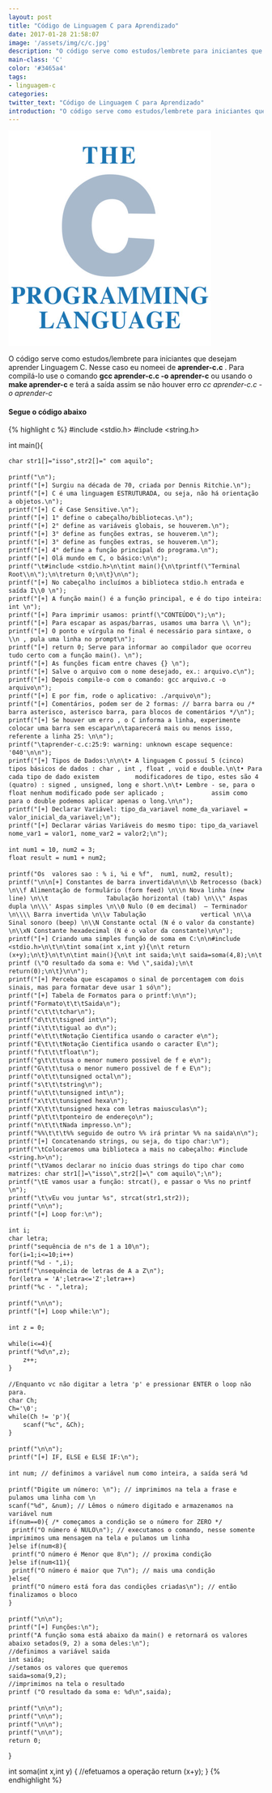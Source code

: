 ```yaml
---
layout: post
title: "Código de Linguagem C para Aprendizado"
date: 2017-01-28 21:58:07
image: '/assets/img/c/c.jpg'
description: "O código serve como estudos/lembrete para iniciantes que desejam aprender Linguagem C."
main-class: 'C'
color: '#3465a4'
tags:
- linguagem-c
categories:
twitter_text: "Código de Linguagem C para Aprendizado"
introduction: "O código serve como estudos/lembrete para iniciantes que desejam aprender Linguagem C."
---
```


![Linguagem C para Aprendizado](/assets/img/c/c.jpg)

O código serve como estudos/lembrete para iniciantes que desejam aprender Linguagem C. Nesse caso eu nomeei de __aprender-c.c__ . Para compilá-lo use o comando __gcc aprender-c.c -o aprender-c__ ou usando o __make aprender-c__ e terá a saída assim  se não houver erro *cc     aprender-c.c   -o aprender-c*

#### Segue o código abaixo
{% highlight c %}
#include <stdio.h>
#include <string.h>

int main(){

	char str1[]="isso",str2[]=" com aquilo";
	
	printf("\n");
	printf("[+] Surgiu na década de 70, criada por Dennis Ritchie.\n");
	printf("[+] C é uma linguagem ESTRUTURADA, ou seja, não há orientação a objetos.\n");
	printf("[+] C é Case Sensitive.\n");
	printf("[+] 1° define o cabeçalho/bibliotecas.\n");
	printf("[+] 2° define as variáveis globais, se houverem.\n");
	printf("[+] 3° define as funções extras, se houverem.\n");
	printf("[+] 3° define as funções extras, se houverem.\n");
	printf("[+] 4° define a função principal do programa.\n");
	printf("[+] Olá mundo em C, o básico:\n\n");
	printf("\t#include <stdio.h>\n\tint main(){\n\tprintf(\"Terminal Root\\n\");\n\treturn 0;\n\t}\n\n");
	printf("[+] No cabeçalho incluímos a biblioteca stdio.h entrada e saída I\\0 \n");
	printf("[+] A função main() é a função principal, e é do tipo inteira: int \n");
	printf("[+] Para imprimir usamos: printf(\"CONTEÚDO\");\n");
	printf("[+] Para escapar as aspas/barras, usamos uma barra \\ \n");
	printf("[+] O ponto e vírgula no final é necessário para sintaxe, o \\n , pula uma linha no prompt\n");
	printf("[+] return 0; Serve para informar ao compilador que ocorreu tudo certo com a função main(). \n");
	printf("[+] As funções ficam entre chaves {} \n");
	printf("[+] Salve o arquivo com o nome desejado, ex.: arquivo.c\n");
	printf("[+] Depois compile-o com o comando: gcc arquivo.c -o arquivo\n");
	printf("[+] E por fim, rode o aplicativo: ./arquivo\n");
	printf("[+] Comentários, podem ser de 2 formas: // barra barra ou /* barra asterisco, asterisco barra, para blocos de comentários */\n");
	printf("[+] Se houver um erro , o C informa a linha, experimente colocar uma barra sem escapar\n\taparecerá mais ou menos isso, referente a linha 25: \n\n");
	printf("\taprender-c.c:25:9: warning: unknown escape sequence: '040'\n\n");
	printf("[+] Tipos de Dados:\n\n\t• A linguagem C possuí 5 (cinco) tipos básicos de dados : char , int , float , void e double.\n\t• Para cada tipo de dado existem 			modificadores de tipo, estes são 4 (quatro) : signed , unsigned, long e short.\n\t• Lembre - se, para o float nenhum modificado pode ser aplicado ; 			assim como para o double podemos aplicar apenas o long.\n\n");
	printf("[+] Declarar Variável: tipo_da_variavel nome_da_variavel = valor_inicial_da_variavel;\n");
	printf("[+] Declarar várias Variáveis do mesmo tipo: tipo_da_variavel nome_var1 = valor1, nome_var2 = valor2;\n");
	
	int num1 = 10, num2 = 3;
	float result = num1 + num2;
	
	printf("Os  valores sao : % i, %i e %f",  num1, num2, result);
	printf("\n\n[+] Constantes de barra invertida\n\n\\b Retrocesso (back) \n\\f Alimentação de formulário (form feed) \n\\n Nova linha (new line) \n\\t 				Tabulação horizontal (tab) \n\\\" Aspas dupla \n\\\' Aspas simples \n\\0 Nulo (0 em decimal)  – Terminador \n\\\\ Barra invertida \n\\v Tabulação 				vertical \n\\a Sinal sonoro (beep) \n\\N Constante octal (N é o valor da constante) \n\\xN Constante hexadecimal (N é o valor da constante)\n\n");
	printf("[+] Criando uma simples função de soma em C:\n\n#include <stdio.h>\n\t\n\tint soma(int x,int y){\n\t return (x+y);\n\t}\n\t\n\tint main(){\n\t int saida;\n\t saida=soma(4,8);\n\t printf (\"O resultado da soma e: %%d \",saida);\n\t return(0);\n\t}\n\n");
	printf("[+] Perceba que escapamos o sinal de porcentagem com dois sinais, mas para formatar deve usar 1 só\n");
	printf("[+] Tabela de Formatos para o printf:\n\n");
	printf("Formato\t\t\tSaida\n");
	printf("c\t\t\tchar\n");
	printf("d\t\t\tsigned int\n");
	printf("i\t\t\tigual ao d\n");
	printf("e\t\t\tNotação Cientifica usando o caracter e\n");
	printf("E\t\t\tNotação Cientifica usando o caracter E\n");
	printf("f\t\t\tfloat\n");
	printf("g\t\t\tusa o menor numero possivel de f e e\n");
	printf("G\t\t\tusa o menor numero possivel de f e E\n");
	printf("o\t\t\tunsigned octal\n");
	printf("s\t\t\tstring\n");
	printf("u\t\t\tunsigned int\n");
	printf("x\t\t\tunsigned hexa\n");
	printf("X\t\t\tunsigned hexa com letras maiusculas\n");
	printf("p\t\t\tponteiro de endereço\n");
	printf("n\t\t\tNada impresso.\n");
	printf("%%\t\t\t%% seguido de outro %% irá printar %% na saida\n\n");
	printf("[+] Concatenando strings, ou seja, do tipo char:\n");
	printf("\tColocaremos uma biblioteca a mais no cabeçalho: #include <string.h>\n");
	printf("\tVamos declarar no início duas strings do tipo char como matrizes: char str1[]=\"isso\",str2[]=\" com aquilo\";\n");
	printf("\tE vamos usar a função: strcat(), e passar o %%s no printf \n");
	printf("\t\vEu vou juntar %s", strcat(str1,str2));
	printf("\n\n");
	printf("[+] Loop for:\n");
	
	int i;
 	char letra;
	printf("sequência de n°s de 1 a 10\n");
 	for(i=1;i<=10;i++)
 	printf("%d - ",i);
 	printf("\nsequência de letras de A a Z\n");
 	for(letra = 'A';letra<='Z';letra++)
 	printf("%c - ",letra);
	
	printf("\n\n");
	printf("[+] Loop while:\n");
	
	int z = 0;
 
 	while(i<=4){
	printf("%d\n",z);
		z++;
	}

	//Enquanto vc não digitar a letra 'p' e pressionar ENTER o loop não para.
	char Ch; 
	Ch='\0';
	while(Ch != 'p'){
		scanf("%c", &Ch);
	}
	
	printf("\n\n");
	printf("[+] IF, ELSE e ELSE IF:\n");
	
	int num; // definimos a variável num como inteira, a saída será %d
	
	printf("Digite um número: \n"); // imprimimos na tela a frase e pulamos uma linha com \n
	scanf("%d", &num); // Lêmos o número digitado e armazenamos na variável num
	if(num==0){ /* começamos a condição se o número for ZERO */
	 printf("O número é NULO\n"); // executamos o comando, nesse somente imprimimos uma mensagem na tela e pulamos um linha
	}else if(num<8){
	 printf("O número é Menor que 8\n"); // proxima condição
	}else if(num<11){
	 printf("O número é maior que 7\n"); // mais uma condição 
	}else{
	 printf("O número está fora das condições criadas\n"); // então finalizamos o bloco
	}
	
	printf("\n\n");
	printf("[+] Funções:\n");
	printf("A função soma está abaixo da main() e retornará os valores abaixo setados(9, 2) a soma deles:\n");
	//definimos a variável saida
	int saida;
	//setamos os valores que queremos
	saida=soma(9,2);
	//imprimimos na tela o resultado
	printf ("O resultado da soma e: %d\n",saida);
	
	printf("\n\n");
	printf("\n\n");
	printf("\n\n");
	printf("\n\n");
	return 0;
}

int soma(int x,int y)
{
 //efetuamos a operação
 return (x+y);
}
{% endhighlight %}

